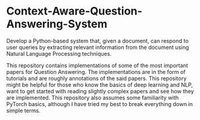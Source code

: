 # Context-Aware-Question-Answering-System
Develop a Python-based system that, given a document, can respond to user queries by extracting relevant information from the document using Natural Language Processing techniques.

This repository contains implementations of some of the most important papers for Question Answering. The implementations are in the form of tutorials and are roughly annotations of the said papers. This repository might be helpful for those who know the basics of deep learning and NLP, want to get started with reading slightly complex papers and see how they are implemented. This repository also assumes some familiarity with PyTorch basics, although I have tried my best to break everything down in simple terms.

